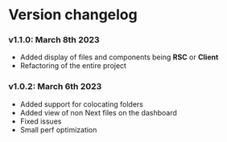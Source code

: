 # Version changelog

### v1.1.0: March 8th 2023
- Added display of files and components being **RSC** or **Client**
- Refactoring of the entire project

### v1.0.2: March 6th 2023
- Added support for colocating folders
- Added view of non Next files on the dashboard
- Fixed issues
- Small perf optimization

